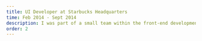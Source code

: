 ```yaml
---
title: UI Developer at Starbucks Headquarters
time: Feb 2014 - Sept 2014
description: I was part of a small team within the front-end development practice at Starbucks dedicated to trying to improve UI development practices and bringing together team members to work more collaboratively. I also had ownership of the redevelopment of the Starbucks style guide that was formed from the disparate parts of the design patterns all over the site, both new and old. The result was a modernly coded pattern library, which was integrated into every aspect of the code base.
order: 2
---
```

